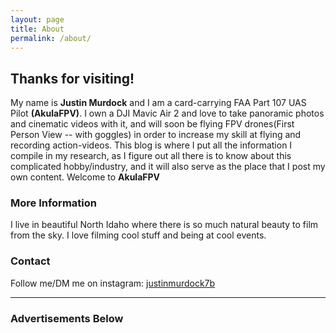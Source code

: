 ```yaml
---
layout: page
title: About
permalink: /about/
---
```


## Thanks for visiting!

My name is **Justin Murdock** and I am a card-carrying FAA Part 107 UAS Pilot **(AkulaFPV)**. I own a DJI Mavic Air 2 and love to take panoramic photos and cinematic videos with it, and will soon be flying FPV drones(First Person View -- with goggles) in order to increase my skill at flying and recording action-videos.  This blog is where I put all the information I compile in my research, as I figure out all there is to know about this complicated hobby/industry, and it will also serve as the place that I post my own content. Welcome to **AkulaFPV**

### More Information

I live in beautiful North Idaho where there is so much natural beauty to film from the sky. I love filming cool stuff and being at cool events.

### Contact

Follow me/DM me on instagram: [justinmurdock7b](https://www.instagram.com/justinmurdock7b/?hl=en)

___

### Advertisements Below

<script data-ad-client="ca-pub-2939242151861967" async src="https://pagead2.googlesyndication.com/pagead/js/adsbygoogle.js"></script>
